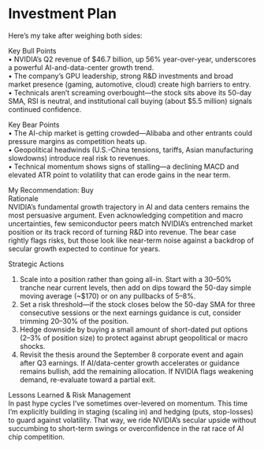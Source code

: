 # Investment Plan

Here’s my take after weighing both sides:

Key Bull Points  
• NVIDIA’s Q2 revenue of $46.7 billion, up 56% year-over-year, underscores a powerful AI-and-data-center growth trend.  
• The company’s GPU leadership, strong R&D investments and broad market presence (gaming, automotive, cloud) create high barriers to entry.  
• Technicals aren’t screaming overbought—the stock sits above its 50-day SMA, RSI is neutral, and institutional call buying (about $5.5 million) signals continued confidence.

Key Bear Points  
• The AI-chip market is getting crowded—Alibaba and other entrants could pressure margins as competition heats up.  
• Geopolitical headwinds (U.S.-China tensions, tariffs, Asian manufacturing slowdowns) introduce real risk to revenues.  
• Technical momentum shows signs of stalling—a declining MACD and elevated ATR point to volatility that can erode gains in the near term.

My Recommendation: Buy  
Rationale  
NVIDIA’s fundamental growth trajectory in AI and data centers remains the most persuasive argument. Even acknowledging competition and macro uncertainties, few semiconductor peers match NVIDIA’s entrenched market position or its track record of turning R&D into revenue. The bear case rightly flags risks, but those look like near-term noise against a backdrop of secular growth expected to continue for years.  

Strategic Actions  
1. Scale into a position rather than going all-in. Start with a 30–50% tranche near current levels, then add on dips toward the 50-day simple moving average (~$170) or on any pullbacks of 5–8%.  
2. Set a risk threshold—if the stock closes below the 50-day SMA for three consecutive sessions or the next earnings guidance is cut, consider trimming 20–30% of the position.  
3. Hedge downside by buying a small amount of short-dated put options (2–3% of position size) to protect against abrupt geopolitical or macro shocks.  
4. Revisit the thesis around the September 8 corporate event and again after Q3 earnings. If AI/data-center growth accelerates or guidance remains bullish, add the remaining allocation. If NVIDIA flags weakening demand, re-evaluate toward a partial exit.

Lessons Learned & Risk Management  
In past hype cycles I’ve sometimes over-levered on momentum. This time I’m explicitly building in staging (scaling in) and hedging (puts, stop-losses) to guard against volatility. That way, we ride NVIDIA’s secular upside without succumbing to short-term swings or overconfidence in the rat race of AI chip competition.
